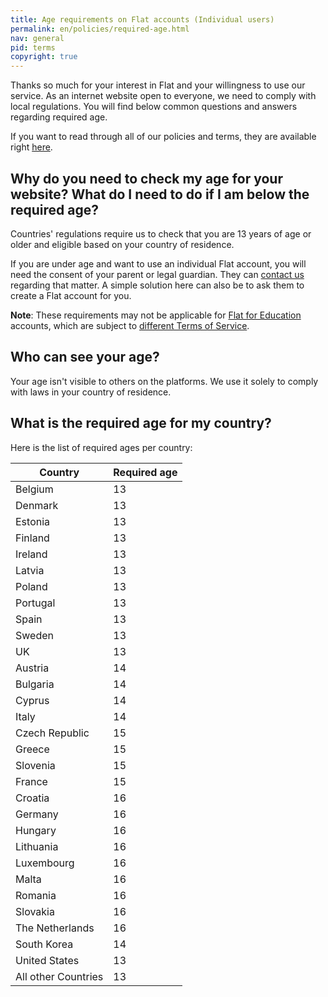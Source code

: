 ```yaml
---
title: Age requirements on Flat accounts (Individual users)
permalink: en/policies/required-age.html
nav: general
pid: terms
copyright: true
---
```


Thanks so much for your interest in Flat and your willingness to use our service. As an internet website open to everyone, we need to comply with local regulations. You will find below common questions and answers regarding required age.

If you want to read through all of our policies and terms, they are available right [here](/help/en/policies).

## Why do you need to check my age for your website? What do I need to do if I am below the required age?

Countries' regulations require us to check that you are 13 years of age or older and eligible based on your country of residence.

If you are under age and want to use an individual Flat account, you will need the consent of your parent or legal guardian. They can [contact us](/help/support) regarding that matter. A simple solution here can also be to ask them to create a Flat account for you.

**Note**: These requirements may not be applicable for [Flat for Education](https://flat.io/edu) accounts, which are subject to [different Terms of Service](/help/en/policies/#for-schools-and-businesses-using-flat-for-education).

## Who can see your age?

Your age isn't visible to others on the platforms. We use it solely to comply with laws in your country of residence.

## What is the required age for my country?

Here is the list of required ages per country:

| Country | Required age |
| --- | --- |
| Belgium | 13 |
| Denmark | 13 |
| Estonia | 13 |
| Finland | 13 |
| Ireland | 13 |
| Latvia | 13 |
| Poland | 13 |
| Portugal | 13 |
| Spain | 13 |
| Sweden | 13 |
| UK | 13 |
| Austria | 14 |
| Bulgaria | 14 |
| Cyprus | 14 |
| Italy | 14 |
| Czech Republic | 15 |
| Greece | 15 |
| Slovenia | 15 |
| France | 15 |
| Croatia | 16 |
| Germany | 16 |
| Hungary | 16 |
| Lithuania | 16 |
| Luxembourg | 16 |
| Malta | 16 |
| Romania | 16 |
| Slovakia | 16 |
| The Netherlands | 16 |
| South Korea | 14 |
| United States | 13 |
| All other Countries | 13 |


